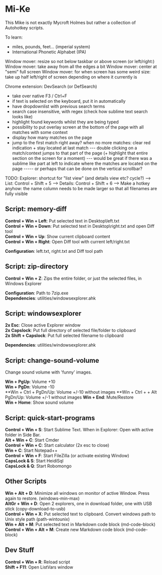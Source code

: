 Mi-Ke
=====
This Mike is not exactly Mycroft Holmes but rather a collection of Autohotkey scripts.

To learn:
- miles, pounds, feet... (imperial system)
- International Phonetic Alphabet (IPA)

Window mover: resize so not below taskbar or above screen (or left/right:)
Window mover: take away from all the edges a bit
Window mover: center at "semi" full screen
Window mover: for when screen has some weird size: take up half left/right of screen depending on where it currently is

Chrome extension: DevSearch (or DefSearch)
- take over native F3 / Ctrl+F
- if text is selected on the keyboard, put it in automatically
- have dropdownlist with previous search terms
- search case insensitive, with regex (check how sublime text search looks like)
- highlight found keywords whilst they are being typed
- possibility to put overlay screen at the bottom of the page with all matches with some context
- display how many matches on the page
- jump to the first match right away? when no more matches: clear red indication + stay located at last match
--- double clicking on a match/context jumps to that part of the page (+ highlight that entire section on the screen for a moment)
--- would be great if there was a sublime like part at left to indicate where the matches are located on the page
----- or perhaps that can be done on the vertical scrollbar?

TODO: Explorer: shortcut for "list view" (and details view etc? cycle?)
--> List: Control + Shift + 5
--> Details: Control + Shift + 6 --> Make a hotkey anyhow: the name column needs to be made larger so that all filenames are fully visible

Script: memory-diff
-------------------
**Control + Win + Left**: Put selected text in Desktop\left.txt  
**Control + Win + Down**: Put selected text in Desktop\right.txt and open Diff tool  
**Control + Win + Up**: Show current clipboard content  
**Control + Win + Right**: Open Diff tool with current left/right.txt  

**Configuration**: left.txt, right.txt and Diff tool path  


Script: zip-directory
---------------------
**Control + Win + Z**: Zips the entire folder, or just the selected files, in Windows Explorer  

**Configuration**: Path to 7zip.exe  
**Dependencies**: utilities/windowsexplorer.ahk


Script: windowsexplorer
-----------------------
**2x Esc**: Close active Explorer window  
**2x Capslock**: Put full directory of selected file/folder to clipboard  
**2x Shift + Capslock**: Put full selected filename to clipboard

**Dependencies**: utilities/windowsexplorer.ahk


Script: change-sound-volume
---------------------------
Change sound volume with 'funny' images.  

**Win + PgUp**: Volume +10  
**Win + PgDn**: Volume -10  
**Win + Ctrl + PgDn/Up: Volume +/-10 without images
**Win + Ctrl + + Alt PgDn/Up: Volume +/-1 without images
**Win + End**: Mute/Restore  
**Win + Home**: Show sound volume  


Script: quick-start-programs
----------------------------
**Control + Win + S**: Start Sublime Text. When in Explorer: Open with active folder in Side Bar.  
**Alt + Win + C**: Start Cmder  
**Control + Win + C**: Start calculator (2x esc to close)  
**Win + C**: Start Notepad++  
**Control + Win + F**: Start FileZilla (or activate existing Window)  
**CapsLock & S**: Start HeidiSql  
**CapsLock & Q**: Start Robomongo  

Other Scripts
-------------
**Win + Alt + D**: Minimize all windows on monitor of active Window. Press again to restore. (windows-min-max)  
**AltGr + Win + D**: Open 2 explorers, one in download folder, one with USB stick (copy-download-to-usb)  
**Control + Win + X**: Put selected text to clipboard. Convert windows path to Unix style path (path-wintounix)  
**Win + Alt + M**: Put selected text in Markdown code block (md-code-block)  
**Control + Win + Alt + M**: Create new Markdown code block (md-code-block)  

Dev Stuff
---------
**Control + Win + R**: Reload script  
**Shift + F11**: Open ListVars window  

